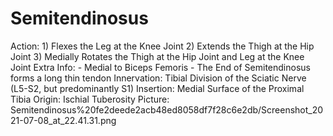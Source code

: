 # Semitendinosus

Action: 1) Flexes the Leg at the Knee Joint                                                           2) Extends the Thigh at the Hip Joint                                                   3) Medially Rotates the Thigh at the Hip Joint and Leg at the Knee Joint 
Extra Info: - Medial to Biceps Femoris                 - The End of Semitendinosus forms a long thin tendon
Innervation: Tibial Division of the Sciatic Nerve (L5-S2, but predominantly S1)
Insertion: Medial Surface of the Proximal Tibia
Origin: Ischial Tuberosity
Picture: Semitendinosus%20fe2deede2acb48ed8058df7f28c6e2db/Screenshot_2021-07-08_at_22.41.31.png